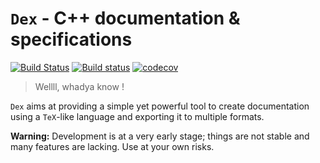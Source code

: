 

# `Dex` - C++ documentation & specifications

[![Build Status](https://travis-ci.org/bandicode/dex.svg?branch=master)](https://travis-ci.org/bandicode/dex)
[![Build status](https://ci.appveyor.com/api/projects/status/5psv3b7db6jrt97m?svg=true)](https://ci.appveyor.com/project/bandicode/dex)
[![codecov](https://codecov.io/gh/bandicode/dex/branch/master/graph/badge.svg?token=GfrJWRlYwn)](https://codecov.io/gh/bandicode/dex)

> Wellll, whadya know !

`Dex` aims at providing a simple yet powerful tool to create documentation using a 
`TeX`-like language and exporting it to multiple formats.

**Warning:** Development is at a very early stage; things are not stable and many features 
are lacking. Use at your own risks.

